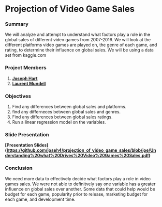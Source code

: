 # Projection of Video Game Sales

### Summary
We will analyze and attempt to understand what factors play a role in the global sales of different video games from 2007-2016. We will look at the different platforms video games are played on, the genre of each game, and rating, to determine their influence on global sales. We will be using a data set from kaggle.com

### Project Members
1. <b> [Joseph Hart](https://github.com/joseh4) </b>
2. <b> [Laurent Mundell](https://github.com/LaurentStar) </b>

### Objectives

1. Find any differences between global sales and platforms.
2. find any differneces between global sales and genres.
3. Find any differences between global sales ratings.
4. Run a linear regression model on the variables.

### Slide Presentation

<b>[Presentation Slides]
 (https://github.com/joseh4/projection_of_video_game_sales/blob/joe/Understanding%20what%20Drives%20Video%20Games%20Sales.pdf) </b>

### Conclusion
We need more data to effectively decide what factors play a role in video games sales. We were not able to definitvely say one variable has a greater influence on global sales over another. Some data that could help would be budget for each game, popularity prior to release, marketing budget for each game, and development time. 
